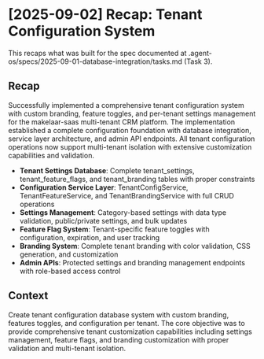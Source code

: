 # [2025-09-02] Recap: Tenant Configuration System

This recaps what was built for the spec documented at .agent-os/specs/2025-09-01-database-integration/tasks.md (Task 3).

## Recap

Successfully implemented a comprehensive tenant configuration system with custom branding, feature toggles, and per-tenant settings management for the makelaar-saas multi-tenant CRM platform. The implementation established a complete configuration foundation with database integration, service layer architecture, and admin API endpoints. All tenant configuration operations now support multi-tenant isolation with extensive customization capabilities and validation.

- **Tenant Settings Database**: Complete tenant_settings, tenant_feature_flags, and tenant_branding tables with proper constraints
- **Configuration Service Layer**: TenantConfigService, TenantFeatureService, and TenantBrandingService with full CRUD operations
- **Settings Management**: Category-based settings with data type validation, public/private settings, and bulk updates
- **Feature Flag System**: Tenant-specific feature toggles with configuration, expiration, and user tracking
- **Branding System**: Complete tenant branding with color validation, CSS generation, and customization
- **Admin APIs**: Protected settings and branding management endpoints with role-based access control

## Context

Create tenant configuration database system with custom branding, features toggles, and configuration per tenant. The core objective was to provide comprehensive tenant customization capabilities including settings management, feature flags, and branding customization with proper validation and multi-tenant isolation.